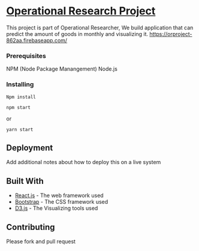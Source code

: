 # [Operational Research Project](http://lbd-react.creative-tim.com/)

This project is part of Operational Researcher, We build application that can predict the amount of goods in monthly and visualizing it.
https://orproject-862aa.firebaseapp.com/

### Prerequisites

NPM (Node Package Manangement)
Node.js


### Installing


```
Npm install
```

```
npm start
```

or

```
yarn start
```

## Deployment

Add additional notes about how to deploy this on a live system

## Built With

* [React.js](http://www.reactjs.org) - The web framework used
* [Bootstrap](https://getbootstrap.com) - The CSS framework used
* [D3.js](https://d3js.org/) - The Visualizing tools used

## Contributing

Please fork and pull request
